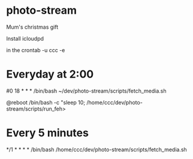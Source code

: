 # photo-stream
Mum's christmas gift

Install icloudpd

in the crontab -u ccc -e 

# Everyday at 2:00
#0 18 * * * /bin/bash ~/dev/photo-stream/scripts/fetch_media.sh

@reboot /bin/bash -c "sleep 10; /home/ccc/dev/photo-stream/scripts/run_feh>
# Every 5 minutes

*/1 * * * * /bin/bash /home/ccc/dev/photo-stream/scripts/fetch_media.sh
